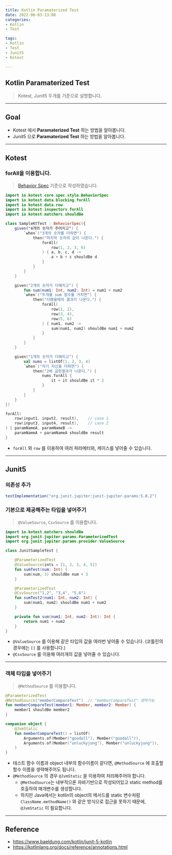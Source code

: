 ```yaml
---
title: Kotlin Paramaterized Test
date: 2022-06-03-13:00
categories:
- Kotlin
- Test

tags:
- Kotlin
- Test
- Junit5
- Kotest

---
```


## Kotlin Paramaterized Test
> Kotest, Junit5 두개를 기준으로 설명합니다.

---

## Goal
- Kotest 에서 **Paramaterized Test** 하는 방법을 알아봅니다.
- Junit5 으로 **Paramaterized Test** 하는 방법을 알아봅니다.

---

## Kotest

### forAll을 이용합니다.
> [Behavior Spec](https://kotest.io/docs/framework/testing-styles.html) 기준으로 작성하였습니다. 


```kotlin
import io.kotest.core.spec.style.BehaviorSpec
import io.kotest.data.blocking.forAll
import io.kotest.data.row
import io.kotest.inspectors.forAll
import io.kotest.matchers.shouldBe

class SampleKtTest : BehaviorSpec({
    given("4개의 숫자가 주어지고") {
        `when`("3개의 숫자를 더하면") {
            then("마지막 숫자의 값이 나온다.") {
                forAll(
                    row(1, 2, 3, 6)
                ) { a, b, c, d ->
                    a + b + c shouldBe d
                }
            }
        }
    }

    given("2개의 숫자가 더해지고") {
        fun sum(num1: Int, num2: Int) = num1 + num2
        `when`("두개를 sum 함수를 거치면") {
            then("더했을때의 결과가 나온다.") {
                forAll(
                    row(1, 2),
                    row(3, 4),
                    row(5, 6)
                ) { num1, num2 ->
                    sum(num1, num2) shouldBe num1 + num2
                }
            }
        }
    }

    given("1개의 숫자가 더해지고") {
        val nums = listOf(1, 2, 3, 4)
        `when`("자기 자신을 더하면") {
            then("2배 곱한결과가 나온다.") {
                nums.forAll {
                    it + it shouldBe it * 2
                }
            }
        }
    }
})
```

```kotlin
forAll(
    row(input1, input2, result),    // case 1
    row(input3, input4, result),    // case 2
) { paramNameA, paramNameB ->
    paramNameA + paramNameA shouldBe result
}
```

- `forAll` 와 `row` 를 이용하여 여러 파라메터와, 케이스를 넣어줄 수 있습니다.


---

## Junit5


### 의존성 추가

```gradle
testImplementation("org.junit.jupiter:junit-jupiter-params:5.8.2")
```

### 기본으로 제공해주는 타입을 넣어주기
> `@ValueSource`, `CsvSource` 를 이용합니다.

```kotlin
import io.kotest.matchers.shouldBe
import org.junit.jupiter.params.ParameterizedTest
import org.junit.jupiter.params.provider.ValueSource

class JunitSampleTest {

    @ParameterizedTest
    @ValueSource(ints = [1, 2, 3, 4, 5])
    fun sumTest(num: Int) {
        sum(num, 3) shouldBe num + 3
    }

    @ParameterizedTest
    @CsvSource("1,2", "3,4", "5,6")
    fun sumTest2(num1: Int, num2: Int) {
        sum(num1, num2) shouldBe num1 + num2
    }

    private fun sum(num1: Int, num2: Int): Int {
        return num1 + num2
    }
}
```

- `@ValueSource` 를 이용해 같은 타입의 값을 여러번 넣어줄 수 있습니다. (코틀린의 경우에는 `[]` 를 사용합니다.)
- `@CsvSource` 를 이용해 여러개의 값을 넣어줄 수 있습니다.


---

### 객체 타입을 넣어주기
> `@MethodSource` 를 이용합니다.


```kotlin
@ParameterizedTest
@MethodSource("memberCompareTest")  // "memberCompareTest" 생략가능
fun memberCompareTest(member1: Member, member2: Member) {
    member1 shouldBe member2
}

companion object {
    @JvmStatic
    fun memberCompareTest() = listOf(
        Arguments.of(Member("goodall"), Member("goodall")),
        Arguments.of(Member("unluckyjung"), Member("unluckyjung")),
    )
}
```

- 테스트 함수 이름과 object 내부의 함수이름이 같다면, `@MethodSource` 에 호출할 함수 이름을 생략해주어도 됩니다.
- `@MethodSource` 의 경우 `@JvmStatic` 을 이용하여 처리해주어야 합니다.
  - `@MethodSource`는 내부적으론 자바기반으로 작성되어있고 static method를 호출하여 매개변수를 생성합니다. 
  - 하지만 Java에서는 kotlin의 object의 메서드를 static 변수처럼 `ClassName.methodName()` 와 같은 방식으로 접근을 못하기 때문에, `@JvmStatic` 이 필요합니다.


---

## Reference
- https://www.baeldung.com/kotlin/junit-5-kotlin
- https://kotlinlang.org/docs/reference/annotations.html